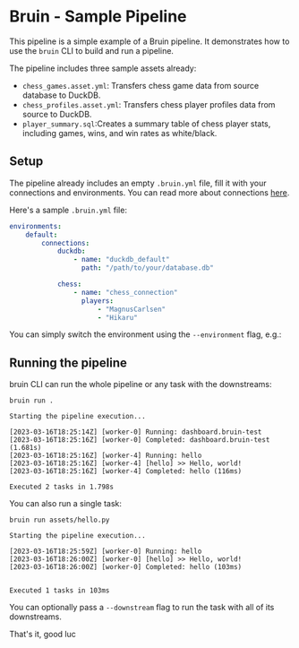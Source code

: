# Bruin - Sample Pipeline

This pipeline is a simple example of a Bruin pipeline. It demonstrates how to use the `bruin` CLI to build and run a pipeline.

The pipeline includes three sample assets already:
- `chess_games.asset.yml`: Transfers chess game data from source database to DuckDB.
- `chess_profiles.asset.yml`: Transfers chess player profiles data from source to DuckDB.
- `player_summary.sql`:Creates a summary table of chess player stats, including games, wins, and win rates as white/black.

## Setup
The pipeline already includes an empty `.bruin.yml` file, fill it with your connections and environments. You can read more about connections [here](https://bruin-data.github.io/bruin/connections/overview.html).

Here's a sample `.bruin.yml` file:

```yaml
environments:
    default:
        connections:
            duckdb:
                - name: "duckdb_default"
                  path: "/path/to/your/database.db"

            chess:
                - name: "chess_connection"
                  players:
                      - "MagnusCarlsen"
                      - "Hikaru"
```

You can simply switch the environment using the `--environment` flag, e.g.:


## Running the pipeline

bruin CLI can run the whole pipeline or any task with the downstreams:

```shell
bruin run .
```

```shell
Starting the pipeline execution...

[2023-03-16T18:25:14Z] [worker-0] Running: dashboard.bruin-test
[2023-03-16T18:25:16Z] [worker-0] Completed: dashboard.bruin-test (1.681s)
[2023-03-16T18:25:16Z] [worker-4] Running: hello
[2023-03-16T18:25:16Z] [worker-4] [hello] >> Hello, world!
[2023-03-16T18:25:16Z] [worker-4] Completed: hello (116ms)

Executed 2 tasks in 1.798s
```

You can also run a single task:

```shell
bruin run assets/hello.py                            
```

```shell
Starting the pipeline execution...

[2023-03-16T18:25:59Z] [worker-0] Running: hello
[2023-03-16T18:26:00Z] [worker-0] [hello] >> Hello, world!
[2023-03-16T18:26:00Z] [worker-0] Completed: hello (103ms)


Executed 1 tasks in 103ms
```

You can optionally pass a `--downstream` flag to run the task with all of its downstreams.

That's it, good luc